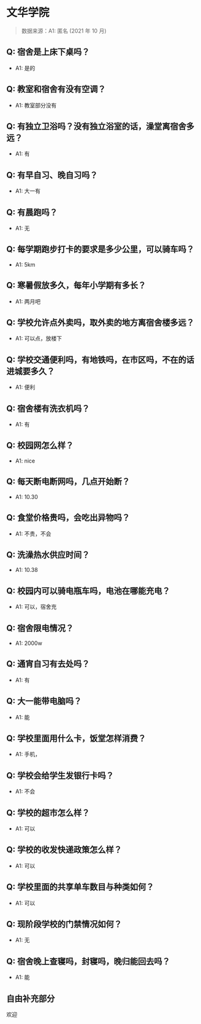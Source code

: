 # 文华学院

> 数据来源：A1: 匿名 (2021 年 10 月)

## Q: 宿舍是上床下桌吗？

- A1: 是的

## Q: 教室和宿舍有没有空调？

- A1: 教室部分没有

## Q: 有独立卫浴吗？没有独立浴室的话，澡堂离宿舍多远？

- A1: 有

## Q: 有早自习、晚自习吗？

- A1: 大一有

## Q: 有晨跑吗？

- A1: 无

## Q: 每学期跑步打卡的要求是多少公里，可以骑车吗？

- A1: 5km

## Q: 寒暑假放多久，每年小学期有多长？

- A1: 两月吧

## Q: 学校允许点外卖吗，取外卖的地方离宿舍楼多远？

- A1: 可以点，放楼下

## Q: 学校交通便利吗，有地铁吗，在市区吗，不在的话进城要多久？

- A1: 便利

## Q: 宿舍楼有洗衣机吗？

- A1: 有

## Q: 校园网怎么样？

- A1: nice

## Q: 每天断电断网吗，几点开始断？

- A1: 10.30

## Q: 食堂价格贵吗，会吃出异物吗？

- A1: 不贵，不会

## Q: 洗澡热水供应时间？

- A1: 10.38

## Q: 校园内可以骑电瓶车吗，电池在哪能充电？

- A1: 可以，宿舍充

## Q: 宿舍限电情况？

- A1: 2000w

## Q: 通宵自习有去处吗？

- A1: 有

## Q: 大一能带电脑吗？

- A1: 能

## Q: 学校里面用什么卡，饭堂怎样消费？

- A1: 手机，

## Q: 学校会给学生发银行卡吗？

- A1: 不会

## Q: 学校的超市怎么样？

- A1: 可以

## Q: 学校的收发快递政策怎么样？

- A1: 可以

## Q: 学校里面的共享单车数目与种类如何？

- A1: 可以

## Q: 现阶段学校的门禁情况如何？

- A1: 无

## Q: 宿舍晚上查寝吗，封寝吗，晚归能回去吗？

- A1: 能

## 自由补充部分

欢迎
